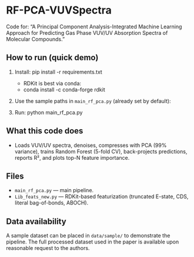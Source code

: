 # RF-PCA-VUVSpectra

Code for:
“A Principal Component Analysis-Integrated Machine Learning Approach for Predicting Gas Phase VUV/UV Absorption Spectra of Molecular Compounds.”

## How to run (quick demo)
1) Install:
   pip install -r requirements.txt
   - RDKit is best via conda:
   - conda install -c conda-forge rdkit

2) Use the sample paths in `main_rf_pca.py` (already set by default):


3) Run:
   python main_rf_pca.py
   

## What this code does
- Loads VUV/UV spectra, denoises, compresses with PCA (99% variance), trains Random Forest (5-fold CV),
  back-projects predictions, reports R², and plots top-N feature importance.

## Files
- `main_rf_pca.py` — main pipeline.
- `Lib_feats_new.py` — RDKit-based featurization (truncated E-state, CDS, literal bag-of-bonds, ABOCH).

## Data availability
A sample dataset can be placed in `data/sample/` to demonstrate the pipeline.
The full processed dataset used in the paper is available upon reasonable request to the authors.
